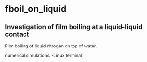 # fboil_on_liquid

## Investigation of film boiling at a liquid-liquid contact

Film boiling of liquid nitrogen on top of water.

numerical simulations. -Linux terminal
